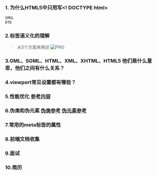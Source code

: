 ### 1. 为什么HTML5中只用写<! DOCTYPE html>

```html
SMGL
DTD
```
### 2.标签语义化的理解
> 从5个方面来阐述
  ![PNG](/img/标签语义化.png)

### 3.GML、SGML、HTML、XML、XHTML、HTML5 他们是什么意思，他们之间有什么关系？

### 4.viewport常见设置都有哪些？

### 5.性能优化 [参考内容](https://fed.taobao.org/blog/taofed/do71ct/performance-composite/)

### 6.伪类和伪元素 [伪类参考](https://developer.mozilla.org/zh-CN/docs/Web/CSS/Pseudo-classes) [伪元素参考](https://developer.mozilla.org/zh-CN/docs/Web/CSS/::before)
### 7.常用的meta标签的属性 [](http://webres.wang/html-meta/) [](https://developer.mozilla.org/zh-CN/docs/Controlling_DNS_prefetching)

### 8.前端文档收集 [](https://segmentfault.com/a/1190000011008253?utm_source=sf-related)

### 9.面试 [](https://github.com/coffe1891/frontend-hard-mode-interview) [](https://yanhaijing.com/css/2014/05/17/12-little-known-css-facts/)

### 10.简历[](https://juejin.cn/post/6844903879973273607)